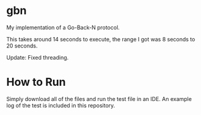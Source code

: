 # gbn
My implementation of a Go-Back-N protocol.

This takes around 14 seconds to execute, the range I got was 8 seconds to 20 seconds.

Update: Fixed threading.

# How to Run
Simply download all of the files and run the test file in an IDE. An example log of the test is included in this repository.
